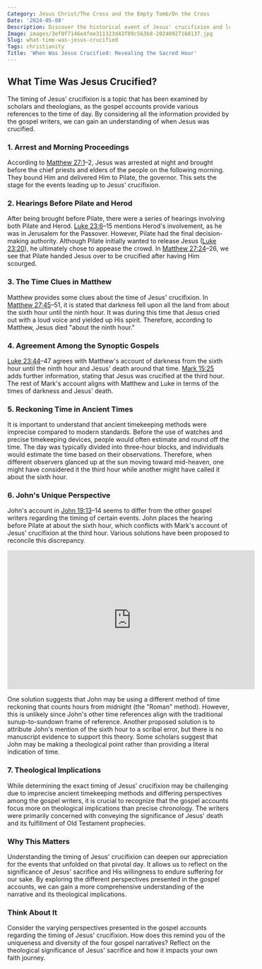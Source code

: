 ```yaml
---
Category: Jesus Christ/The Cross and the Empty Tomb/On the Cross
Date: '2024-05-08'
Description: Discover the historical event of Jesus' crucifixion and learn about the timing of this significant event in Christian tradition. Explore the details surrounding the time of Jesus' crucifixion in this insightful article.
Image: images/3ef0f7146e4fee311323d43f89c563b8-20240927160137.jpg
Slug: what-time-was-jesus-crucified
Tags: christianity
Title: 'When Was Jesus Crucified: Revealing the Sacred Hour'
---
```


## What Time Was Jesus Crucified?

The timing of Jesus' crucifixion is a topic that has been examined by scholars and theologians, as the gospel accounts provide various references to the time of day. By considering all the information provided by the gospel writers, we can gain an understanding of when Jesus was crucified.

### 1. Arrest and Morning Proceedings

According to [Matthew 27:1](https://www.bibleref.com/Matthew/27/Matthew-27-1.html)–2, Jesus was arrested at night and brought before the chief priests and elders of the people on the following morning. They bound Him and delivered Him to Pilate, the governor. This sets the stage for the events leading up to Jesus' crucifixion.

### 2. Hearings Before Pilate and Herod

After being brought before Pilate, there were a series of hearings involving both Pilate and Herod. [Luke 23:6](https://www.bibleref.com/Luke/23/Luke-23-6.html)–15 mentions Herod's involvement, as he was in Jerusalem for the Passover. However, Pilate had the final decision-making authority. Although Pilate initially wanted to release Jesus ([Luke 23:20](https://www.bibleref.com/Luke/23/Luke-23-20.html)), he ultimately chose to appease the crowd. In [Matthew 27:24](https://www.bibleref.com/Matthew/27/Matthew-27-24.html)–26, we see that Pilate handed Jesus over to be crucified after having Him scourged.

### 3. The Time Clues in Matthew

Matthew provides some clues about the time of Jesus' crucifixion. In [Matthew 27:45](https://www.bibleref.com/Matthew/27/Matthew-27-45.html)–51, it is stated that darkness fell upon all the land from about the sixth hour until the ninth hour. It was during this time that Jesus cried out with a loud voice and yielded up His spirit. Therefore, according to Matthew, Jesus died "about the ninth hour."

### 4. Agreement Among the Synoptic Gospels

[Luke 23:44](https://www.bibleref.com/Luke/23/Luke-23-44.html)–47 agrees with Matthew's account of darkness from the sixth hour until the ninth hour and Jesus' death around that time. [Mark 15:25](https://www.bibleref.com/Mark/15/Mark-15-25.html) adds further information, stating that Jesus was crucified at the third hour. The rest of Mark's account aligns with Matthew and Luke in terms of the times of darkness and Jesus' death.

### 5. Reckoning Time in Ancient Times

It is important to understand that ancient timekeeping methods were imprecise compared to modern standards. Before the use of watches and precise timekeeping devices, people would often estimate and round off the time. The day was typically divided into three-hour blocks, and individuals would estimate the time based on their observations. Therefore, when different observers glanced up at the sun moving toward mid-heaven, one might have considered it the third hour while another might have called it about the sixth hour.

### 6. John's Unique Perspective

John's account in [John 19:13](https://www.bibleref.com/John/19/John-19-13.html)–14 seems to differ from the other gospel writers regarding the timing of certain events. John places the hearing before Pilate at about the sixth hour, which conflicts with Mark's account of Jesus' crucifixion at the third hour. Various solutions have been proposed to reconcile this discrepancy.


<iframe width="560" height="315" src="https://www.youtube.com/embed/aNk04RtMnPc" frameborder="0" allow="autoplay; encrypted-media" allowfullscreen></iframe>


One solution suggests that John may be using a different method of time reckoning that counts hours from midnight (the "Roman" method). However, this is unlikely since John's other time references align with the traditional sunup-to-sundown frame of reference. Another proposed solution is to attribute John's mention of the sixth hour to a scribal error, but there is no manuscript evidence to support this theory. Some scholars suggest that John may be making a theological point rather than providing a literal indication of time.

### 7. Theological Implications

While determining the exact timing of Jesus' crucifixion may be challenging due to imprecise ancient timekeeping methods and differing perspectives among the gospel writers, it is crucial to recognize that the gospel accounts focus more on theological implications than precise chronology. The writers were primarily concerned with conveying the significance of Jesus' death and its fulfillment of Old Testament prophecies.

### Why This Matters

Understanding the timing of Jesus' crucifixion can deepen our appreciation for the events that unfolded on that pivotal day. It allows us to reflect on the significance of Jesus' sacrifice and His willingness to endure suffering for our sake. By exploring the different perspectives presented in the gospel accounts, we can gain a more comprehensive understanding of the narrative and its theological implications.

### Think About It

Consider the varying perspectives presented in the gospel accounts regarding the timing of Jesus' crucifixion. How does this remind you of the uniqueness and diversity of the four gospel narratives? Reflect on the theological significance of Jesus' sacrifice and how it impacts your own faith journey.